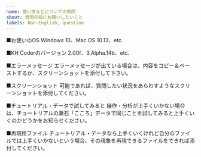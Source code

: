```yaml
---
name: 使い方などについての質問
about: 質問の前にお願いしたいこと
labels: Non-English, question
---
```


<!--
※以下のテンプレート（雛形）を編集・削除して、質問内容をお書きください。

質問を投稿する前にできるだけ，

1. チュートリアルをご覧ください
チュートリアルを一通りご覧いただくことに加えて、できれば同じ操作を行ってみてください。実際に操作して、あれこれ試してみることで理解が深まります。

チュートリアル：
http://khcoder.net/tutorial.html

2. マニュアルをご覧ください。
KH Coderのメニューから「ヘルプ」「マニュアル」をクリックすると、PDF形式のマニュアルが開きます。全部読む必要はありませんが、目次を見て関係する部分を探して、その部分だけでもご覧ください。

3. よくある質問ページや、すでに投稿されたissue、旧掲示板もご覧ください
同じような質問がすでに投稿されているかもしれません。どちらも検索可能です。

よくある質問ページ：
https://khcoder.net/FAQ.html

旧掲示板：
http://koichi.nihon.to/cgi-bin/bbs_khn/khcf.cgi

それでも答えが見つからなくて質問を投稿する場合は以下の情報を添えてください。
-->

■お使いのOS
Windows 10、Mac OS 10.13、etc.

■KH Coderのバージョン
2.00f、3.Alpha.14b、etc.

■エラーメッセージ
エラーメッセージが出ている場合は、内容をコピー＆ペーストするか、スクリーンショットを添付して下さい。

■スクリーンショット
可能であれば、質問したい状況をあらわすようなスクリーンショットを添付してください。

■チュートリアル・データで試してみると
操作・分析が上手くいかない場合は、チュートリアルの漱石「こころ」データで同じことを試してみると上手くいくのかどうかをお知らせください。

■再現用ファイル
チュートリアル・データなら上手くいくけれど自分のファイルでは上手くいかないという場合、その現象を再現できるファイルをできれば添付してください。

<!--
このIssueにお書きいただいた疑問等が解決したときには，このIssueを「Close」してください。

またIssueの新規作成時には、「○○先生」「○○さま」のように、特定の人だけに宛てて書くような書き出しは避けて下さい。この「Issues」は誰でも返信・議論できる場であり，開発者以外の方にも積極的に質問への返信をご投稿いただければと願っています。新規作成時には，宛名はなしでかまわないと思いますし，書きたい場合は「○○さま，皆さま」のようにしていただければと存じます。Issueを新規作成した後，議論が始まってからは，返信先を明示したい場合もあるでしょうから，必要に応じて宛名をお書きください。
-->